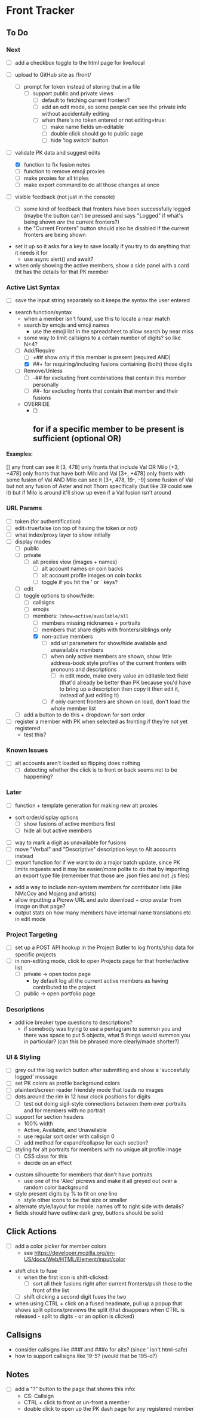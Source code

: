 # Front Tracker

## To Do

### Next
- [ ] add a checkbox toggle to the html page for live/local

- [ ] upload to GitHub site as /front/
  - [ ] prompt for token instead of storing that in a file
    - [ ] support public and private views
      - [ ] default to fetching current fronters?
      - [ ] add an edit mode, so some people can see the private info without accidentally editing
      - [ ] when there's no token entered or not editing=true:
        - [ ] make name fields un-editable
        - [ ] double click should go to public page
        - [ ] hide 'log switch' button

- [ ] validate PK data and suggest edits
  - [x] function to fix fusion notes
  - [ ] function to remove emoji proxies
  - [ ] make proxies for all triples
  - [ ] make export command to do all those changes at once

- [ ] visible feedback (not just in the console)
  - [ ] some kind of feedback that fronters have been successfully logged (maybe the button can't be pressed and says "Logged" if what's being shown _are_ the current fronters?)
  - the "Current Fronters" button should also be disabled if the current fronters are being shown

- set it up so it asks for a key to save locally if you try to do anything that it needs it for
  - use async alert() and await?
- when only showing the active members, show a side panel with a card tht has the details for that PK member


### Active List Syntax
- [ ] save the input string separately so it keeps the syntax the user entered
- search function/syntax
  - when a member isn't found, use this to locate a near match
  - search by emojis and emoji names
    - use the emoji list in the spreadsheet to allow search by near miss
  - some way to limit callsigns to a certain number of digits? so like N<4?
  - [ ] Add/Require
    - [ ] +## show only if this member is present (required AND)
    - [x] ##+ for requiring/including fusions containing (both) those digits
  - [ ] Remove/Unless
    - [ ] -## for excluding front combinations that contain this member personally
    - [ ] ##- for excluding fronts that contain that member and their fusions
  - OVERRIDE
    - [ ] ## for if a specific member to be present is sufficient (optional OR)

#### Examples:
  [] any front can see it
  [3, 478] only fronts that include Val OR Milo
  [+3, +478] only fronts that have both Milo and Val
  [3+, +478] only fronts with some fusion of Val AND Milo can see it
  [3+, 478, 19-, -9] some fusion of Val but not any fusion of Aster and not Thorn specifically (but like 39 could see it) but if Milo is around it'll show up even if a Val fusion isn't around


### URL Params
  - [ ] token (for authentification)
  - [ ] edit=true/false (on top of having the token or not)
  - [ ] what index/proxy layer to show initially
  - [ ] display modes
    - [ ] public
    - [ ] private    
      - [ ] alt proxies view (images + names)
        - [ ] alt account names on coin backs
        - [ ] alt account profile images on coin backs
        - [ ] toggle if you hit the ' or ` keys?
    - [ ] edit
    - [ ] toggle options to show/hide:
      - [ ] callsigns
      - [ ] emojis
      - [ ] members: `?show=active/available/all`
        - [ ] members missing nicknames + portraits
        - [ ] members that share digits with fronters/siblings only
        - [x] non-active members  
          - [ ] add url parameters for show/hide available and unavailable members 
          - [ ] when only active members are shown, show little address-book style profiles of the current fronters with pronouns and descriptions
            - [ ] in edit mode, make every value an editable text field (that'd already be better than PK because you'd have to bring up a description then copy it then edit it, instead of just editing it)
          - [ ] if only current fronters are shown on load, don't load the whole member list
    - [ ] add a button to do this + dropdown for sort order

- [ ] register a member with PK when selected as fronting if they're not yet registered
  - test this?


### Known Issues
- [ ] alt accounts aren't loaded so flipping does nothing
  - [ ] detecting whether the click is to front or back seems not to be happening?

### Later
- [ ] function + template generation for making new alt proxies
- sort order/display options
  - [ ] show fusions of active members first
  - [ ] hide all but active members
- [ ] way to mark a digit as unavailable for fusions
- [ ] move "Verbal" and "Descriptive" description keys to Alt accounts instead
- [ ] export function for if we want to do a major batch update, since PK limits requests and it may be easier/more polite to do that by importing an export type file (remember that those are .json files and not .js files)
- add a way to include non-system members for contributor lists (like NMcCoy and Mojang and artists)
- allow inputting a Picrew URL and auto download + crop avatar from image on that page?
- output stats on how many members have internal name translations etc in edit mode

### Project Targeting
- [ ] set up a POST API hookup in the Project Butler to log fronts/ship data for specific projects
- [ ] in non-editing mode, click to open Projects page for that fronter/active list
  - [ ] private -> open todos page
    - by default log all the current active members as having contributed to the project
  - [ ] public -> open portfolio page

### Descriptions
- add ice breaker type questions to descriptions?
  -  if somebody was trying to use a pentagram to summon you and there was space to put 5 objects, what 5 things would summon you in particular? (can this be phrased more clearly/made shorter?)

### UI & Styling
- [ ] grey out the log switch button after submitting and show a 'succesfully logged' message
- [ ] set PK colors as profile background colors
- [ ] plaintext/screen reader friendsly mode that loads no images
- [ ] dots around the rim in 12 hour clock positions for digits
  - [ ] test out doing sigil-style connections between them over portraits and for members with no portrait
- [ ] support for section headers
  - 100% width
  - Active, Available, and Unavailable
  - use regular sort order with callsign 0
  - [ ] add method for expand/collapse for each section?
- [ ] styling for alt portraits for members with no unique alt profile image
  - [ ] CSS class for this
  - decide on an effect
- custom silhouette for members that don't have portraits
  - use one of the 'Alec' picrews and make it all greyed out over a random color background
- style present digits by % to fit on one line
  - style other icons to be that size or smaller
- alternate style/layout for mobile: names off to right side with details?
- fields should have outline dark grey, buttons should be solid

## Click Actions
- [ ] add a color picker for member colors
  - see https://developer.mozilla.org/en-US/docs/Web/HTML/Element/input/color
- shift click to fuse
  - when the first icon is shift-clicked:
    - [ ] sort all their fusions right after current fronters/push those to the front of the list
  - [ ] shift clicking a second digit fuses the two
- when using CTRL + click on a fused headmate, pull up a popup that shows split options/previews the split (that disappears when CTRL is released - split to digits - or an option is clicked)

## Callsigns
- consider callsigns like ###f and ###o for alts? (since ' isn't html-safe)
- how to support callsigns like 19-5? (would that be 195-o?)

## Notes
- [ ] add a "?" button to the page that shows this info:
  - CS: Callsign
  - CTRL + click to front or un-front a member
  - double click to open up the PK dash page for any registered member
